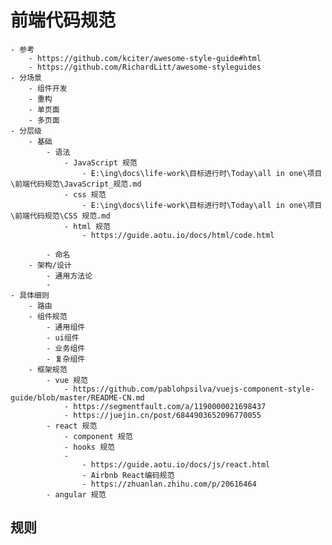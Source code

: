 # 前端代码规范
	- 参考
		- https://github.com/kciter/awesome-style-guide#html
		- https://github.com/RichardLitt/awesome-styleguides
	- 分场景
		- 组件开发
		- 重构
		- 单页面
		- 多页面
	- 分层级
		- 基础
			- 语法
				- JavaScript 规范
					- E:\ing\docs\life-work\目标进行时\Today\all in one\项目\前端代码规范\JavaScript_规范.md
				- css 规范
					- E:\ing\docs\life-work\目标进行时\Today\all in one\项目\前端代码规范\CSS 规范.md
				- html 规范
					- https://guide.aotu.io/docs/html/code.html
			
			- 命名
		- 架构/设计
			- 通用方法论
			- 
	- 具体细则
		- 路由
		- 组件规范
			- 通用组件
			- ui组件
			- 业务组件
			- 复杂组件
		- 框架规范
			- vue 规范
				- https://github.com/pablohpsilva/vuejs-component-style-guide/blob/master/README-CN.md
				- https://segmentfault.com/a/1190000021698437
				- https://juejin.cn/post/6844903652096770055
			- react 规范
				- component 规范
				- hooks 规范
				-
					- https://guide.aotu.io/docs/js/react.html
					- Airbnb React编码规范
					- https://zhuanlan.zhihu.com/p/20616464
			- angular 规范


## 规则